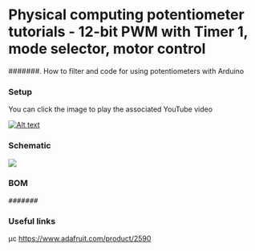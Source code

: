 # Physical computing potentiometer tutorials - 12-bit PWM with Timer 1, mode selector, motor control  

#######. How to filter and code for using potentiometers with Arduino

### Setup

You can click the image to play the associated YouTube video

[![Alt text](Assets/#######.jpg)](https://www.youtube.com/watch?v=#######)

### Schematic

![](Assets/#######.png)

### BOM

<pre>
#######
</pre>  

### Useful links  

μc https://www.adafruit.com/product/2590  
